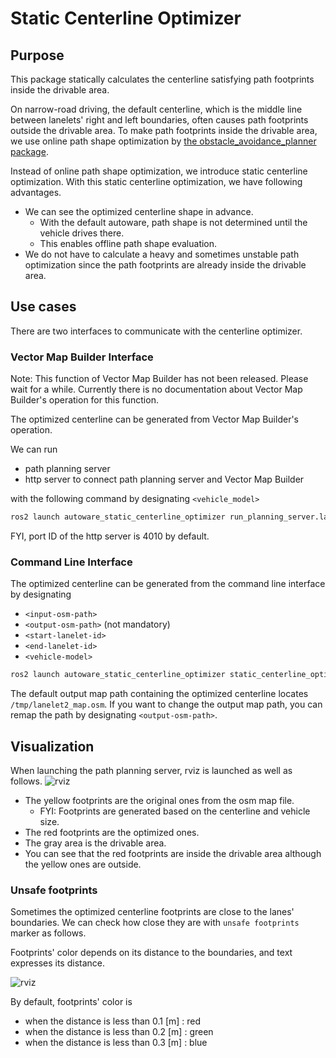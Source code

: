 # Static Centerline Optimizer

## Purpose

This package statically calculates the centerline satisfying path footprints inside the drivable area.

On narrow-road driving, the default centerline, which is the middle line between lanelets' right and left boundaries, often causes path footprints outside the drivable area.
To make path footprints inside the drivable area, we use online path shape optimization by [the obstacle_avoidance_planner package](https://github.com/autowarefoundation/autoware.universe/tree/main/planning/obstacle_avoidance_planner/).

Instead of online path shape optimization, we introduce static centerline optimization.
With this static centerline optimization, we have following advantages.

- We can see the optimized centerline shape in advance.
  - With the default autoware, path shape is not determined until the vehicle drives there.
  - This enables offline path shape evaluation.
- We do not have to calculate a heavy and sometimes unstable path optimization since the path footprints are already inside the drivable area.

## Use cases

There are two interfaces to communicate with the centerline optimizer.

### Vector Map Builder Interface

Note: This function of Vector Map Builder has not been released. Please wait for a while.
Currently there is no documentation about Vector Map Builder's operation for this function.

The optimized centerline can be generated from Vector Map Builder's operation.

We can run

- path planning server
- http server to connect path planning server and Vector Map Builder

with the following command by designating `<vehicle_model>`

```sh
ros2 launch autoware_static_centerline_optimizer run_planning_server.launch.xml vehicle_model:=<vehicle-model>
```

FYI, port ID of the http server is 4010 by default.

### Command Line Interface

The optimized centerline can be generated from the command line interface by designating

- `<input-osm-path>`
- `<output-osm-path>` (not mandatory)
- `<start-lanelet-id>`
- `<end-lanelet-id>`
- `<vehicle-model>`

```sh
ros2 launch autoware_static_centerline_optimizer static_centerline_optimizer.launch.xml run_backgrond:=false lanelet2_input_file_path:=<input-osm-path> lanelet2_output_file_path:=<output-osm-path> start_lanelet_id:=<start-lane-id> end_lanelet_id:=<end-lane-id> vehicle_model:=<vehicle-model>
```

The default output map path containing the optimized centerline locates `/tmp/lanelet2_map.osm`.
If you want to change the output map path, you can remap the path by designating `<output-osm-path>`.

## Visualization

When launching the path planning server, rviz is launched as well as follows.
![rviz](./media/rviz.png)

- The yellow footprints are the original ones from the osm map file.
  - FYI: Footprints are generated based on the centerline and vehicle size.
- The red footprints are the optimized ones.
- The gray area is the drivable area.
- You can see that the red footprints are inside the drivable area although the yellow ones are outside.

### Unsafe footprints

Sometimes the optimized centerline footprints are close to the lanes' boundaries.
We can check how close they are with `unsafe footprints` marker as follows.

Footprints' color depends on its distance to the boundaries, and text expresses its distance.

![rviz](./media/unsafe_footprints.png)

By default, footprints' color is

- when the distance is less than 0.1 [m] : red
- when the distance is less than 0.2 [m] : green
- when the distance is less than 0.3 [m] : blue

